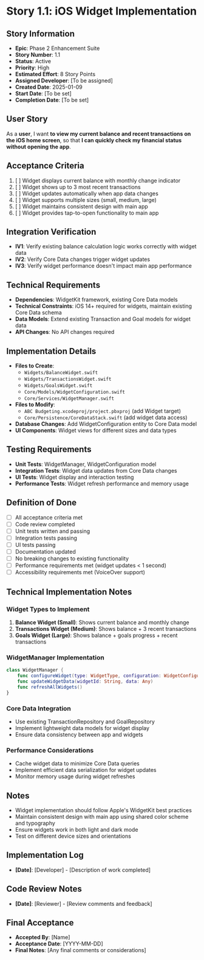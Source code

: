 # Story 1.1: iOS Widget Implementation

## Story Information
- **Epic**: Phase 2 Enhancement Suite
- **Story Number**: 1.1
- **Status**: Active
- **Priority**: High
- **Estimated Effort**: 8 Story Points
- **Assigned Developer**: [To be assigned]
- **Created Date**: 2025-01-09
- **Start Date**: [To be set]
- **Completion Date**: [To be set]

## User Story
As a **user**,
I want **to view my current balance and recent transactions on the iOS home screen**,
so that **I can quickly check my financial status without opening the app**.

## Acceptance Criteria
1. [ ] Widget displays current balance with monthly change indicator
2. [ ] Widget shows up to 3 most recent transactions
3. [ ] Widget updates automatically when app data changes
4. [ ] Widget supports multiple sizes (small, medium, large)
5. [ ] Widget maintains consistent design with main app
6. [ ] Widget provides tap-to-open functionality to main app

## Integration Verification
- **IV1**: Verify existing balance calculation logic works correctly with widget data
- **IV2**: Verify Core Data changes trigger widget updates
- **IV3**: Verify widget performance doesn't impact main app performance

## Technical Requirements
- **Dependencies**: WidgetKit framework, existing Core Data models
- **Technical Constraints**: iOS 14+ required for widgets, maintain existing Core Data schema
- **Data Models**: Extend existing Transaction and Goal models for widget data
- **API Changes**: No API changes required

## Implementation Details
- **Files to Create**: 
  - `Widgets/BalanceWidget.swift`
  - `Widgets/TransactionsWidget.swift`
  - `Widgets/GoalsWidget.swift`
  - `Core/Models/WidgetConfiguration.swift`
  - `Core/Services/WidgetManager.swift`
- **Files to Modify**: 
  - `ABC Budgeting.xcodeproj/project.pbxproj` (add Widget target)
  - `Core/Persistence/CoreDataStack.swift` (add widget data access)
- **Database Changes**: Add WidgetConfiguration entity to Core Data model
- **UI Components**: Widget views for different sizes and data types

## Testing Requirements
- **Unit Tests**: WidgetManager, WidgetConfiguration model
- **Integration Tests**: Widget data updates from Core Data changes
- **UI Tests**: Widget display and interaction testing
- **Performance Tests**: Widget refresh performance and memory usage

## Definition of Done
- [ ] All acceptance criteria met
- [ ] Code review completed
- [ ] Unit tests written and passing
- [ ] Integration tests passing
- [ ] UI tests passing
- [ ] Documentation updated
- [ ] No breaking changes to existing functionality
- [ ] Performance requirements met (widget updates < 1 second)
- [ ] Accessibility requirements met (VoiceOver support)

## Technical Implementation Notes

### Widget Types to Implement
1. **Balance Widget (Small)**: Shows current balance and monthly change
2. **Transactions Widget (Medium)**: Shows balance + 3 recent transactions
3. **Goals Widget (Large)**: Shows balance + goals progress + recent transactions

### WidgetManager Implementation
```swift
class WidgetManager {
    func configureWidget(type: WidgetType, configuration: WidgetConfiguration)
    func updateWidgetData(widgetId: String, data: Any)
    func refreshAllWidgets()
}
```

### Core Data Integration
- Use existing TransactionRepository and GoalRepository
- Implement lightweight data models for widget display
- Ensure data consistency between app and widgets

### Performance Considerations
- Cache widget data to minimize Core Data queries
- Implement efficient data serialization for widget updates
- Monitor memory usage during widget refreshes

## Notes
- Widget implementation should follow Apple's WidgetKit best practices
- Maintain consistent design with main app using shared color scheme and typography
- Ensure widgets work in both light and dark mode
- Test on different device sizes and orientations

## Implementation Log
- **[Date]**: [Developer] - [Description of work completed]

## Code Review Notes
- **[Date]**: [Reviewer] - [Review comments and feedback]

## Final Acceptance
- **Accepted By**: [Name]
- **Acceptance Date**: [YYYY-MM-DD]
- **Final Notes**: [Any final comments or considerations]
